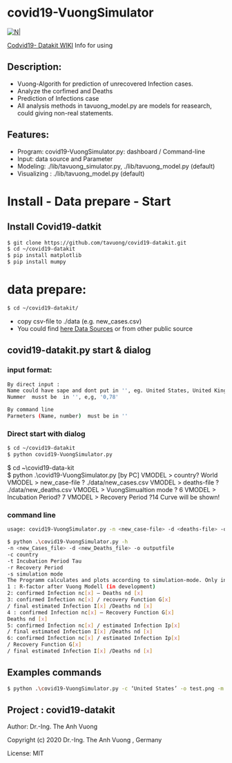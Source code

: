 # covid19-VuongSimulator
[![N|](https://vuongblog.files.wordpress.com/2020/05/git_pt_vuong60.png)](https://vuongblog.wordpress.com)

[Codvid19- Datakit WIKI](https://github.com/tavuong/covid19-datakit/wiki) Info for using
## Description:
- Vuong-Algorith for prediction of unrecovered Infection cases.
- Analyze the corfimed  and Deaths
- Prediction of Infections case 
- All analysis methods in tavuong_model.py are models for reasearch, could giving non-real statements.

## Features:
- Program: covid19-VuongSimulator.py: dashboard / Command-line
- Input: data source and Parameter
- Modeling:     ./lib/tavuong_simulator.py,  ./lib/tavuong_model.py (default)
- Visualizing : ./lib/tavuong_model.py (default)

# Install - Data prepare - Start 
## Install Covid19-datkit
```sh
$ git clone https://github.com/tavuong/covid19-datakit.git
$ cd ~/covid19-datakit
$ pip install matplotlib
$ pip install mumpy
```
# data prepare: 
```sh
$ cd ~/covid19-datakit/
```
- copy csv-file to ./data (e.g. new_cases.csv) 
- You could find [here Data Sources](https://ourworldindata.org/coronavirus-source-data) or from other public source 

## covid19-datakit.py start & dialog
### input format:
```sh
By direct input : 
Name could have sape and dont put in '', eg. United States, United Kingdom
Nummer  musst be  in '', e,g, '0,78'

By command line
Parmeters (Name, number)  must be in ''
```

### Direct start with dialog
```sh
$ cd ~/covid19-datakit
$ python covid19-VuongSimulator.py
```
$ cd ~\covid19-data-kit\
$ python .\covid19-VuongSimulator.py [by PC]
VMODEL > country? World
VMODEL > new_case-file ? ./data/new_cases.csv
VMODEL > deaths-file ? ./data/new_deaths.csv
VMODEL > VuongSimualtion mode ? 6
VMODEL > Incubation Period? 7
VMODEL > Recovery Period ?14
Curve will be shown!

### command line
```sh
usage: covid19-VuongSimulator.py -n <new_case-file> -d <deaths-file> -o <outputfile> -[c/t/g/s} 

$ python .\covid19-VuongSimulator.py -h
-n <new_Cases_file> -d <new_Deaths_file> -o outputfile
-c country
-t Incubation Period Tau
-r Recovery Period
-s simulation mode
The Programm calculates and plots according to simulation-mode. Only in mode 1 is time function, in other modes, accumulate of time functions are shown
1 : R-factor after Vuong Modell (in development)
2: confirmed Infection nc[x] — Deaths nd [x]
3: confirmed Infection nc[x] / recovery Function G[x]
/ final estimated Infection I[x] /Deaths nd [x]
4 : confirmed Infection nc[x] — Recovery Function G[x]
Deaths nd [x]
5: confirmed Infection nc[x] / estimated Infection Ip[x]
/ final estimated Infection I[x] /Deaths nd [x]
6: confirmed Infection nc[x] / estimated Infection Ip[x]
/ Recovery Function G[x]
/ final estimated Infection I[x] /Deaths nd [x]
```
## Examples commands
```sh
$ python .\covid19-VuongSimulator.py -c ‘United States’ -o test.png -m ta -n .\data\new_cases.csv -d .\data\new_deaths.csv -g ‘0.98’ -r ‘14’ -t ‘7’ -s ‘6’
```
Project : covid19-datakit
----
Author: Dr.-Ing. The Anh Vuong 

Copyright (c) 2020 Dr.-Ing. The Anh Vuong , Germany

License: MIT
